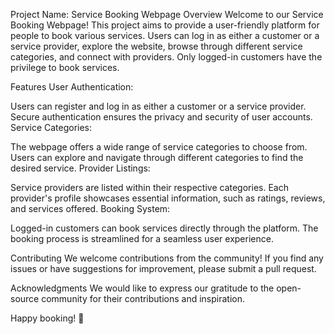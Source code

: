 Project Name: Service Booking Webpage
Overview
Welcome to our Service Booking Webpage! This project aims to provide a user-friendly platform for people to book various services. Users can log in as either a customer or a service provider, explore the website, browse through different service categories, and connect with providers. Only logged-in customers have the privilege to book services.

Features
User Authentication:

Users can register and log in as either a customer or a service provider.
Secure authentication ensures the privacy and security of user accounts.
Service Categories:

The webpage offers a wide range of service categories to choose from.
Users can explore and navigate through different categories to find the desired service.
Provider Listings:

Service providers are listed within their respective categories.
Each provider's profile showcases essential information, such as ratings, reviews, and services offered.
Booking System:

Logged-in customers can book services directly through the platform.
The booking process is streamlined for a seamless user experience.

Contributing
We welcome contributions from the community! If you find any issues or have suggestions for improvement, please submit a pull request.

Acknowledgments
We would like to express our gratitude to the open-source community for their contributions and inspiration.

Happy booking! 🌟
